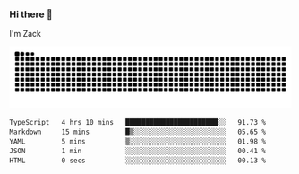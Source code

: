 ### Hi there 👋
I'm Zack

![](https://raw.githubusercontent.com/z4cki/z4cki/refs/heads/output/github-contribution-grid-snake.svg)
<!--START_SECTION:waka-->

```txt
TypeScript   4 hrs 10 mins   ███████████████████████░░   91.73 %
Markdown     15 mins         █▒░░░░░░░░░░░░░░░░░░░░░░░   05.65 %
YAML         5 mins          ▒░░░░░░░░░░░░░░░░░░░░░░░░   01.98 %
JSON         1 min           ░░░░░░░░░░░░░░░░░░░░░░░░░   00.41 %
HTML         0 secs          ░░░░░░░░░░░░░░░░░░░░░░░░░   00.13 %
```

<!--END_SECTION:waka-->
